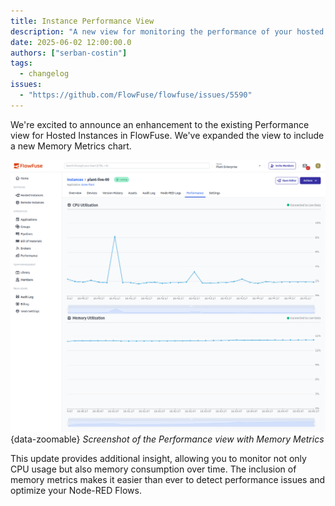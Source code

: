 ```yaml
---
title: Instance Performance View
description: "A new view for monitoring the performance of your hosted Node-RED instances"
date: 2025-06-02 12:00:00.0
authors: ["serban-costin"]
tags:
  - changelog
issues:
  - "https://github.com/FlowFuse/flowfuse/issues/5590"
---
```


We're excited to announce an enhancement to the existing Performance view for Hosted Instances in FlowFuse. We've expanded the view to include a new Memory Metrics chart.

![Screenshot of the expanded Performance view with Memory Metrics](./images/instance-performance-memory.png){data-zoomable}
_Screenshot of the Performance view with Memory Metrics_

This update provides additional insight, allowing you to monitor not only CPU usage but also memory consumption over time. The inclusion of memory metrics makes it easier than ever to detect performance issues and optimize your Node-RED Flows.
